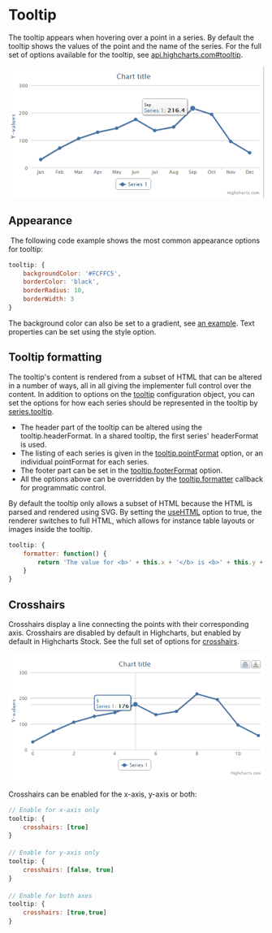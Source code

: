 Tooltip
=======

The tooltip appears when hovering over a point in a series. By default the tooltip shows the values of the point and the name of the series. For the full set of options available for the tooltip, see [api.highcharts.com#tooltip](https://api.highcharts.com/highcharts/tooltip).

![tooltip.png](tooltip.png)

Appearance
----------

 The following code example shows the most common appearance options for tooltip:

```js
tooltip: {
    backgroundColor: '#FCFFC5',
    borderColor: 'black',
    borderRadius: 10,
    borderWidth: 3
}
```

The background color can also be set to a gradient, see [an example](https://jsfiddle.net/gh/get/library/pure/highcharts/highcharts/tree/master/samples/highcharts/tooltip/backgroundcolor-gradient/). Text properties can be set using the style option.

Tooltip formatting
------------------

The tooltip's content is rendered from a subset of HTML that can be altered in a number of ways, all in all giving the implementer full control over the content. In addition to options on the [tooltip](https://api.highcharts.com/highcharts/tooltip) configuration object, you can set the options for how each series should be represented in the tooltip by [series.tooltip](https://api.highcharts.com/highcharts/plotOptions.series.tooltip). 

*   The header part of the tooltip can be altered using the tooltip.headerFormat. In a shared tooltip, the first series' headerFormat is used.
*   The listing of each series is given in the [tooltip.pointFormat](https://api.highcharts.com/highcharts/tooltip.pointFormat) option, or an individual pointFormat for each series. 
*   The footer part can be set in the [tooltip.footerFormat](https://api.highcharts.com/highcharts/tooltip.footerFormat) option.
*   All the options above can be overridden by the [tooltip.formatter](https://api.highcharts.com/highcharts/tooltip.formatter) callback for programmatic control.

By default the tooltip only allows a subset of HTML because the HTML is parsed and rendered using SVG. By setting the [useHTML](https://api.highcharts.com/highcharts/tooltip.useHTML) option to true, the renderer switches to full HTML, which allows for instance table layouts or images inside the tooltip.

```js
tooltip: {
    formatter: function() {
        return 'The value for <b>' + this.x + '</b> is <b>' + this.y + '</b>, in series '+ this.series.name;
    }
}
```

Crosshairs
----------

Crosshairs display a line connecting the points with their corresponding axis. Crosshairs are disabled by default in Highcharts, but enabled by default in Highcharts Stock. See the full set of options for [crosshairs](https://api.highcharts.com/highcharts/tooltip.crosshairs).

![crosshairs.png](crosshairs.png)

Crosshairs can be enabled for the x-axis, y-axis or both:

```js
// Enable for x-axis only
tooltip: {
    crosshairs: [true]
}

// Enable for y-axis only
tooltip: {
    crosshairs: [false, true]
}

// Enable for both axes
tooltip: {
    crosshairs: [true,true]
}
```